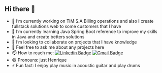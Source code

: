 ## Hi there 👋

<!--
**HenriqueSilvaIt/HenriqueSilvaIt** is a ✨ _special_ ✨ repository because its `README.md` (this file) appears on your GitHub profile.

Here are some ideas to get you started:
-->

- 🔭 I’m currently working on TIM S.A Billing operations and also I create  fullstack solutions web to some customers that I have 
- 🌱 I’m currently learning Java Spring Boot reference to improve my skills in Java and create betters solutions
- 👯 I’m looking to collaborate on projects that I have knowledge
- 💬 Feel free to ask me about any projects here
- 📫 How to reach me: [![Linkedin Badge](https://img.shields.io/badge/-HenriqueSilva-blue?style=flat-square&logo=Linkedin&logoColor=white&link=https://www.linkedin.com/in/henriqueoliveirati/)](https://www.linkedin.com/in/henriqueoliveirati/) 
 [![Gmail Badge](https://img.shields.io/badge/-hikysilva2@gmail.com-c14438?style=flat-square&logo=Gmail&logoColor=white&link=mailto:hikysilva2@gmail.com)](mailto:hikysilva2@gmail.com)
- 😄 Pronouns: just Henrique
- ⚡ Fun fact: I enjoy play music in acoustic guitar and play drums

